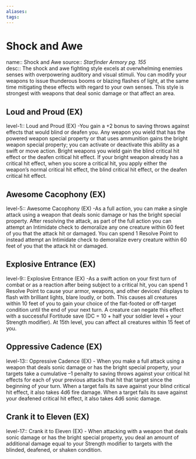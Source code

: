 ```yaml
---
aliases: 
tags: 
---
```


# Shock and Awe
name:: Shock and Awe
source:: _Starfinder Armory pg. 155_  
desc:: The shock and awe fighting style excels at overwhelming enemies senses with overpowering auditory and visual stimuli. You can modify your weapons to issue thunderous booms or blazing flashes of light, at the same time mitigating these effects with regard to your own senses. This style is strongest with weapons that deal sonic damage or that affect an area.

## Loud and Proud (EX)
level-1:: Loud and Proud (EX) -You gain a +2 bonus to saving throws against effects that would blind or deafen you. Any weapon you wield that has the powered weapon special property or that uses ammunition gains the bright weapon special property; you can activate or deactivate this ability as a swift or move action. Bright weapons you wield gain the blind critical hit effect or the deafen critical hit effect. If your bright weapon already has a critical hit effect, when you score a critical hit, you apply either the weapon’s normal critical hit effect, the blind critical hit effect, or the deafen critical hit effect.  

## Awesome Cacophony (EX)
level-5:: Awesome Cacophony (EX) -As a full action, you can make a single attack using a weapon that deals sonic damage or has the bright special property. After resolving the attack, as part of the full action you can attempt an Intimidate check to demoralize any one creature within 60 feet of you that the attack hit or damaged. You can spend 1 Resolve Point to instead attempt an Intimidate check to demoralize every creature within 60 feet of you that the attack hit or damaged.  

## Explosive Entrance (EX)
level-9:: Explosive Entrance (EX) -As a swift action on your first turn of combat or as a reaction after being subject to a critical hit, you can spend 1 Resolve Point to cause your armor, weapons, and other devices’ displays to flash with brilliant lights, blare loudly, or both. This causes all creatures within 10 feet of you to gain your choice of the flat-footed or off-target condition until the end of your next turn. A creature can negate this effect with a successful Fortitude save (DC = 10 + half your soldier level + your Strength modifier). At 15th level, you can affect all creatures within 15 feet of you.  

## Oppressive Cadence (EX)
level-13:: Oppressive Cadence (EX) - When you make a full attack using a weapon that deals sonic damage or has the bright special property, your targets take a cumulative –1 penalty to saving throws against your critical hit effects for each of your previous attacks that hit that target since the beginning of your turn. When a target fails its save against your blind critical hit effect, it also takes 4d6 fire damage. When a target fails its save against your deafened critical hit effect, it also takes 4d6 sonic damage.  

## Crank it to Eleven (EX)
level-17:: Crank it to Eleven (EX) - When attacking with a weapon that deals sonic damage or has the bright special property, you deal an amount of additional damage equal to your Strength modifier to targets with the blinded, deafened, or shaken condition.
